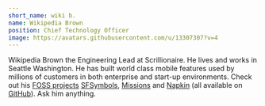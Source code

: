 ```yaml
---
short_name: wiki b.
name: Wikipedia Brown
position: Chief Technology Officer
image: https://avatars.githubusercontent.com/u/13307307?v=4
---
```

Wikipedia Brown the Engineering Lead at Scrillionaire. He lives and works in Seattle Washington. He has built world class mobile features used by millions of customers in both enterprise and start-up environments. Check out his [FOSS projects](https://www.gnu.org/philosophy/free-sw.html) [SFSymbols](https://github.com/WikipediaBrown/SFSymbols), [Missions](https://github.com/WikipediaBrown/Missions) and [Napkin](https://github.com/WikipediaBrown/Napkin) (all available on [GitHub](https://github.com/WikipediaBrown)). Ask him anything.